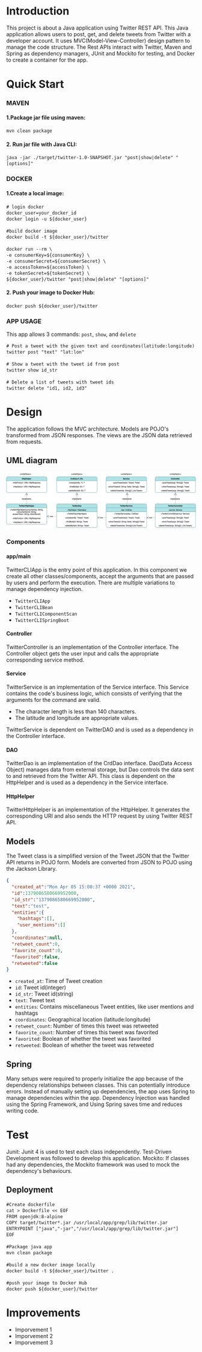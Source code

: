# Introduction
This project is about a Java application using Twitter REST API. This Java application allows users to post, get, and delete tweets from Twitter with a developer account. It uses MVC(Model-View-Controller) design pattern to manage the code structure. The Rest APIs interact with Twitter, Maven and Spring as dependency managers, JUnit and Mockito for testing, and Docker to create a container for the app.

# Quick Start
### MAVEN
#### 1.Package jar file using maven:
```shell script
mvn clean package
```
#### 2. Run jar file with Java CLI:
```shell script
java -jar ./target/twitter-1.0-SNAPSHOT.jar "post|show|delete" "[options]"
```
### DOCKER
#### 1.Create a local image:
```shell script
# login docker
docker_user=your_docker_id
docker login -u ${docker_user}

#build docker image
docker build -t ${docker_user}/twitter

docker run --rm \
-e consumerKey=${consumerKey} \
-e consumerSecret=${consumerSecret} \
-e accessToken=${accessToken} \
-e tokenSecret=${tokenSecret} \
${docker_user}/twitter "post|show|delete" "[options]"
```
#### 2. Push your image to Docker Hub:
```shell script
docker push ${docker_user}/twitter
```
### APP USAGE
This app allows 3 commands: `post`, `show`, and `delete`
```shell script
# Post a tweet with the given text and coordinates(latitude:longitude)
twitter post "text" "lat:lon"

# Show a tweet with the tweet id from post
twitter show id_str

# Delete a list of tweets with tweet ids
twitter delete "id1, id2, id3"
```

# Design
The application follows the MVC architecture. Models are POJO's transformed from JSON responses. The views are the JSON data retrieved from requests.
## UML diagram
![image description](assets/UML.jpg)
### Components
#### app/main
TwitterCLIApp is the entry point of this application. In this component we create all other classes/components, accept the arguments that are passed by users and perform the execution. There are multiple variations to manage dependency injection.
- `TwitterCLIApp`
- `TwitterCLIBean`
- `TwitterCLIComponentScan`
- `TwitterCLISpringBoot`
#### Controller
TwitterController is an implementation of the Controller interface. The Controller object gets the user input and calls the appropriate corresponding service method.
#### Service
TwitterService is an implementation of the Service interface. This Service contains the code's business logic, which consists of verifying that the arguments for the command are valid.
- The character length is less than 140 characters.
- The latitude and longitude are appropriate values.

TwitterService is dependent on TwitterDAO and is used as a dependency in the Controller interface.
#### DAO
TwitterDao is an implementation of the CrdDao interface. Dao(Data Access Object) manages data from external storage, but Dao controls the data sent to and retrieved from the Twitter API. This class is dependent on the HttpHelper and is used as a dependency in the Service interface.
#### HttpHelper
TwitterHttpHelper is an implementation of the HttpHelper. It generates the corresponding URI and also sends the HTTP request by using Twitter REST API.
## Models
The Tweet class is a simplified version of the Tweet JSON that the Twitter API returns in POJO form. Models are converted from JSON to POJO using the Jackson Library.
```json
{ 
  "created_at":"Mon Apr 05 15:00:37 +0000 2021",
  "id":1379086580669952000,
  "id_str":"1379086580669952000",
  "text":"test",
  "entities":{
    "hashtags":[],
    "user_mentions":[]
  },
  "coordinates":null,
  "retweet_count":0,
  "favorite_count":0,
  "favorited":false,
  "retweeted":false
}
```
- `created_at`: Time of Tweet creation
- `id`: Tweet id(integer)
- `id_str`: Tweet id(string)
- `text`: Tweet text
- `entities`: Contains miscellaneous Tweet entities, like user mentions and hashtags
- `coordinates`: Geographical location (latitude:longitude)
- `retweet_count`: Number of times this tweet was retweeted
- `favorite_count`: Number of times this tweet was favorited
- `favorited`: Boolean of whether the tweet was favorited
- `retweeted`: Boolean of whether the tweet was retweeted

## Spring
Many setups were required to properly initialize the app because of the dependency relationships between classes. This can potentially introduce errors. Instead of manually setting up dependencies, the app uses Spring to manage dependencies within the app. Dependency Injection was handled using the Spring Framework, and Using Spring saves time and reduces writing code.

# Test
Junit: Junit 4 is used to test each class independently. Test-Driven Development was followed to develop this application.
Mockito: If classes had any dependencies, the Mockito framework was used to mock the dependency's behaviours.

## Deployment
```shell script
#Create dockerfile
cat > Dockerfile << EOF
FROM openjdk:8-alpine
COPY target/twitter*.jar /usr/local/app/grep/lib/twitter.jar
ENTRYPOINT ["java","-jar","/usr/local/app/grep/lib/twitter.jar"]
EOF

#Package java app 
mvn clean package

#build a new docker image locally
docker build -t ${docker_user}/twitter .

#push your image to Docker Hub
docker push ${docker_user}/twitter
```

# Improvements
- Imporvement 1
- Imporvement 2
- Imporvement 3